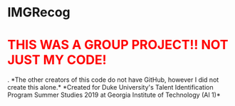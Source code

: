 # IMGRecog
<h1 style="color:red">THIS WAS A GROUP PROJECT!! NOT JUST MY CODE!</h1>.
*The other creators of this code do not have GitHub, however I did not create this alone.*
*Created for Duke University's Talent Identification Program Summer Studies 2019 at Georgia Institute of Technology (AI 1)*
